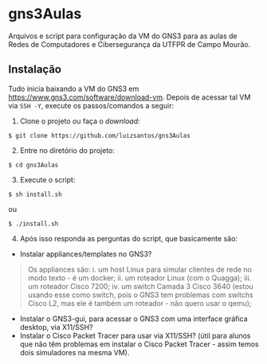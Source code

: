 # gns3Aulas
Arquivos e script para configuração da VM do GNS3 para as aulas de Redes de Computadores e Cibersegurança da UTFPR de Campo Mourão.

## Instalação

Tudo inicia baixando a VM do GNS3 em <https://www.gns3.com/software/download-vm>. Depois de acessar tal VM via ``SSH -Y``, execute os passos/comandos a seguir:


1. Clone o projeto ou faça o _download_:

```console
$ git clone https://github.com/luizsantos/gns3Aulas
```

2. Entre no diretório do projeto:

```console
$ cd gns3Aulas
```

3. Execute o script:

```console
$ sh install.sh
```

ou

```console
$ ./install.sh
```

4. Após isso responda as perguntas do script, que basicamente são:
* Instalar appliances/templates no GNS3?
> Os appliances são: i. um host Linux para simular clientes de rede no modo texto - é um docker; ii. um roteador Linux (com o Quagga); iii. um roteador Cisco 7200; iv. um switch Camada 3 Cisco 3640 (estou usando esse como switch, pois o GNS3 tem problemas com switchs Cisco L2, mas ele é também um roteador - não quero usar o qemu);
* Instalar o GNS3-gui, para acessar o GNS3 com uma interface gráfica desktop, via X11/SSH?
* Instalar o Cisco Packet Tracer para usar via X11/SSH? (útil para alunos que não têm problemas em instalar o Cisco Packet Tracer - assim temos dois simuladores na mesma VM).


